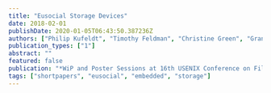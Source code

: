 ```yaml
---
title: "Eusocial Storage Devices"
date: 2018-02-01
publishDate: 2020-01-05T06:43:50.387236Z
authors: ["Philip Kufeldt", "Timothy Feldman", "Christine Green", "Grant Mackey", "Carlos Maltzahn", "Shingo Tanaka"]
publication_types: ["1"]
abstract: ""
featured: false
publication: "*WiP and Poster Sessions at 16th USENIX Conference on File and Storage Technologies (FAST'18)*"
tags: ["shortpapers", "eusocial", "embedded", "storage"]
---
```


